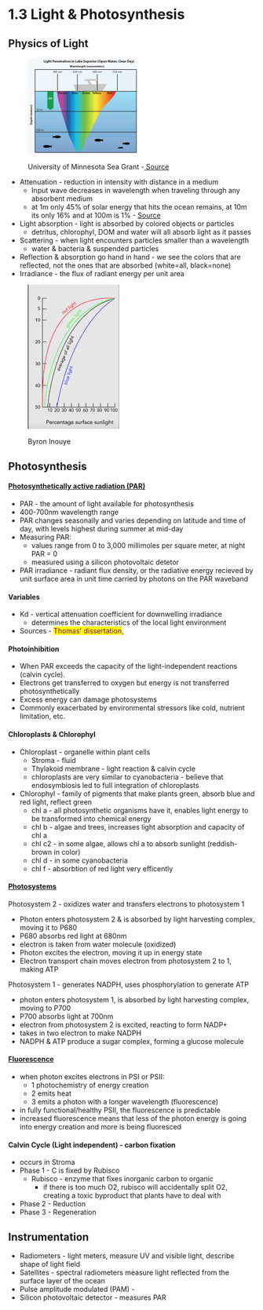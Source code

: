 # 1.3 Light & Photosynthesis

## Physics of Light&#x20;

<figure><img src="../.gitbook/assets/Fig9.7-LightPenetration.jpg" alt="" width="225"><figcaption><p>University of Minnesota Sea Grant -<a href="https://manoa.hawaii.edu/exploringourfluidearth/physical/ocean-depths/light-ocean"> Source</a></p></figcaption></figure>

* Attenuation - reduction in intensity with distance in a medium&#x20;
  * Input wave decreases in wavelength when traveling through any absorbent medium&#x20;
  * at 1m only 45% of solar energy that hits the ocean remains, at 10m its only 16% and at 100m is 1% - [Source](https://rwu.pressbooks.pub/webboceanography/chapter/6-5-light/)
* Light absorption - light is absorbed by colored objects or particles&#x20;
  * detritus, chlorophyl, DOM and water will all absorb light as it passes &#x20;
* Scattering - when light encounters particles smaller than a wavelength&#x20;
  * water & bacteria & suspended particles&#x20;
* Reflection & absorption go hand in hand - we see the colors that are reflected, not the ones that are absorbed (white=all, black=none)&#x20;
* Irradiance - the flux of radiant energy per unit area&#x20;

<figure><img src="../.gitbook/assets/Screen Shot 2023-05-15 at 9.45.55 AM.png" alt="" width="186"><figcaption><p>Byron Inouye</p></figcaption></figure>

## Photosynthesis

#### [Photosynthetically active radiation (PAR)](https://www.fondriest.com/news/photosyntheticradiation.htm)

* PAR - the amount of light available for photosynthesis&#x20;
* 400-700nm wavelength range&#x20;
* PAR changes seasonally and varies depending on latitude and time of day, with levels highest during summer at mid-day&#x20;
* Measuring PAR:&#x20;
  * values range from 0 to 3,000 millimoles per square meter, at night PAR = 0&#x20;
  * measured using a silicon photovoltaic detetor&#x20;
* PAR irradiance - radiant flux density, or the radiative energy recieved by unit surface area in unit time carried by photons on the PAR waveband&#x20;

#### Variables&#x20;

* Kd - vertical attenuation coefficient for downwelling irradiance&#x20;
  * determines the characteristics of the local light environment&#x20;
* Sources - <mark style="color:purple;">Thomas' dissertation</mark>,

#### Photoinhibition&#x20;

* When PAR exceeds the capacity of the light-independent reactions (calvin cycle).&#x20;
* Electrons get transferred to oxygen but energy is not transferred photosynthetically&#x20;
* Excess energy can damage photosystems&#x20;
* Commonly exacerbated by environmental stressors like cold, nutrient limitation, etc.&#x20;

#### Chloroplasts & Chlorophyl&#x20;

* Chloroplast - organelle within plant cells&#x20;
  * Stroma - fluid&#x20;
  * Thylakoid membrane - light reaction & calvin cycle&#x20;
  * chloroplasts are very similar to cyanobacteria - believe that endosymbiosis led to full integration of chloroplasts&#x20;
* Chlorophyl - family of pigments that make plants green, absorb blue and red light, reflect green &#x20;
  * chl a - all photosynthetic organisms have it, enables light energy to be transformed into chemical energy&#x20;
  * chl b - algae and trees, increases light absorption and capacity of chl a&#x20;
  * chl c2 - in some algae, allows chl a to absorb sunlight (reddish-brown in color)
  * chl d - in some cyanobacteria
  * chl f - absorbtion of red light very efficently&#x20;

#### [Photosystems](https://www.youtube.com/watch?v=\_hUxKPSNTl0\&ab\_channel=CNUBiochemistry)

Photosystem 2 - oxidizes water and transfers electrons to photosystem 1&#x20;

* Photon enters photosystem 2 & is absorbed by light harvesting complex, moving it to P680
* P680 absorbs red light at 680nm&#x20;
* electron is taken from water molecule (oxidized)
* Photon excites the electron, moving it up in energy state&#x20;
* Electron transport chain moves electron from photosystem 2 to 1, making ATP&#x20;

Photosystem 1 - generates NADPH, uses phosphorylation to generate ATP

* photon enters photosystem 1, is absorbed by light harvesting complex, moving to P700
* P700 absorbs light at 700nm
* electron from photosystem 2 is excited, reacting to form NADP+&#x20;
* takes in two electron to make NADPH&#x20;
* NADPH & ATP produce a sugar complex, forming a glucose molecule&#x20;

#### [Fluorescence](https://www.youtube.com/watch?v=Bb114gD4Ys0\&ab\_channel=loblolly90)&#x20;

* when photon excites electrons in PSI or PSII:&#x20;
  * 1 photochemistry of energy creation
  * 2 emits heat
  * 3 emits a photon with a longer wavelength (fluorescence)&#x20;
* in fully functional/healthy PSII, the fluorescence is predictable
* increased fluorescence means that less of the photon energy is going into energy creation and more is being fluoresced&#x20;

#### Calvin Cycle (Light independent) - carbon fixation&#x20;

* occurs in Stroma&#x20;
* Phase 1 - C is fixed by Rubisco&#x20;
  * Rubisco - enzyme that fixes inorganic carbon to organic&#x20;
    * if there is too much O2, rubisco will accidentally split O2, creating a toxic byproduct that plants have to deal with&#x20;
* Phase 2 - Reduction
* Phase 3 - Regeneration&#x20;

## Instrumentation

* Radiometers - light meters, measure UV and visible light, describe shape of light field&#x20;
* Satellites - spectral radiometers measure light reflected from the surface layer of the ocean&#x20;
* Pulse amplitude modulated (PAM) -&#x20;
* Silicon photovoltaic detector - measures PAR
